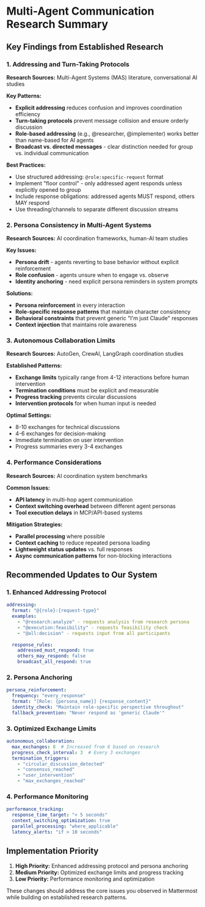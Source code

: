# Multi-Agent Communication Research Summary

## Key Findings from Established Research

### 1. Addressing and Turn-Taking Protocols

**Research Sources:** Multi-Agent Systems (MAS) literature, conversational AI studies

**Key Patterns:**
- **Explicit addressing** reduces confusion and improves coordination efficiency
- **Turn-taking protocols** prevent message collision and ensure orderly discussion
- **Role-based addressing** (e.g., @researcher, @implementer) works better than name-based for AI agents
- **Broadcast vs. directed messages** - clear distinction needed for group vs. individual communication

**Best Practices:**
- Use structured addressing: `@role:specific-request` format
- Implement "floor control" - only addressed agent responds unless explicitly opened to group
- Include response obligations: addressed agents MUST respond, others MAY respond
- Use threading/channels to separate different discussion streams

### 2. Persona Consistency in Multi-Agent Systems

**Research Sources:** AI coordination frameworks, human-AI team studies

**Key Issues:**
- **Persona drift** - agents reverting to base behavior without explicit reinforcement
- **Role confusion** - agents unsure when to engage vs. observe
- **Identity anchoring** - need explicit persona reminders in system prompts

**Solutions:**
- **Persona reinforcement** in every interaction
- **Role-specific response patterns** that maintain character consistency
- **Behavioral constraints** that prevent generic "I'm just Claude" responses
- **Context injection** that maintains role awareness

### 3. Autonomous Collaboration Limits

**Research Sources:** AutoGen, CrewAI, LangGraph coordination studies

**Established Patterns:**
- **Exchange limits** typically range from 4-12 interactions before human intervention
- **Termination conditions** must be explicit and measurable
- **Progress tracking** prevents circular discussions
- **Intervention protocols** for when human input is needed

**Optimal Settings:**
- 8-10 exchanges for technical discussions
- 4-6 exchanges for decision-making
- Immediate termination on user intervention
- Progress summaries every 3-4 exchanges

### 4. Performance Considerations

**Research Sources:** AI coordination system benchmarks

**Common Issues:**
- **API latency** in multi-hop agent communication
- **Context switching overhead** between different agent personas
- **Tool execution delays** in MCP/API-based systems

**Mitigation Strategies:**
- **Parallel processing** where possible
- **Context caching** to reduce repeated persona loading
- **Lightweight status updates** vs. full responses
- **Async communication patterns** for non-blocking interactions

## Recommended Updates to Our System

### 1. Enhanced Addressing Protocol
```yaml
addressing:
  format: "@{role}:{request-type}"
  examples:
    - "@research:analyze" - requests analysis from research persona
    - "@execution:feasibility" - requests feasibility check
    - "@all:decision" - requests input from all participants
  
  response_rules:
    addressed_must_respond: true
    others_may_respond: false
    broadcast_all_respond: true
```

### 2. Persona Anchoring
```yaml
persona_reinforcement:
  frequency: "every_response"
  format: "[Role: {persona_name}] {response_content}"
  identity_check: "Maintain role-specific perspective throughout"
  fallback_prevention: "Never respond as 'generic Claude'"
```

### 3. Optimized Exchange Limits
```yaml
autonomous_collaboration:
  max_exchanges: 8  # Increased from 6 based on research
  progress_check_interval: 3  # Every 3 exchanges
  termination_triggers:
    - "circular_discussion_detected"
    - "consensus_reached"
    - "user_intervention"
    - "max_exchanges_reached"
```

### 4. Performance Monitoring
```yaml
performance_tracking:
  response_time_target: "< 5 seconds"
  context_switching_optimization: true
  parallel_processing: "where_applicable"
  latency_alerts: "if > 10 seconds"
```

## Implementation Priority

1. **High Priority:** Enhanced addressing protocol and persona anchoring
2. **Medium Priority:** Optimized exchange limits and progress tracking  
3. **Low Priority:** Performance monitoring and optimization

These changes should address the core issues you observed in Mattermost while building on established research patterns.